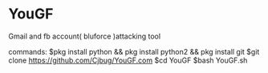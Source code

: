 # YouGF
Gmail and fb account( bluforce )attacking tool

commands:
  $pkg install python && pkg install python2 && pkg install git 
  $git clone https://github.com/Cjbug/YouGF.com
  $cd YouGF 
  $bash YouGF.sh
